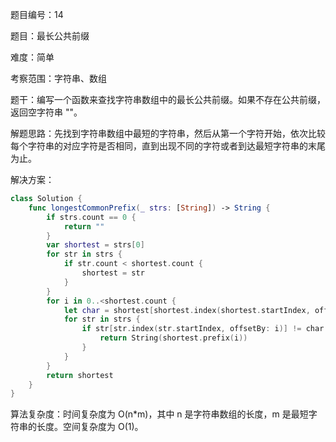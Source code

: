 题目编号：14

题目：最长公共前缀

难度：简单

考察范围：字符串、数组

题干：编写一个函数来查找字符串数组中的最长公共前缀。如果不存在公共前缀，返回空字符串 ""。

解题思路：先找到字符串数组中最短的字符串，然后从第一个字符开始，依次比较每个字符串的对应字符是否相同，直到出现不同的字符或者到达最短字符串的末尾为止。

解决方案：

```swift
class Solution {
    func longestCommonPrefix(_ strs: [String]) -> String {
        if strs.count == 0 {
            return ""
        }
        var shortest = strs[0]
        for str in strs {
            if str.count < shortest.count {
                shortest = str
            }
        }
        for i in 0..<shortest.count {
            let char = shortest[shortest.index(shortest.startIndex, offsetBy: i)]
            for str in strs {
                if str[str.index(str.startIndex, offsetBy: i)] != char {
                    return String(shortest.prefix(i))
                }
            }
        }
        return shortest
    }
}
```

算法复杂度：时间复杂度为 O(n*m)，其中 n 是字符串数组的长度，m 是最短字符串的长度。空间复杂度为 O(1)。